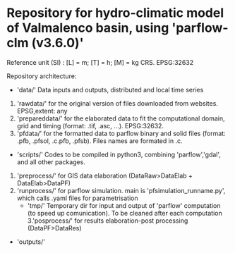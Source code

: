 
# Repository for hydro-climatic model of Valmalenco basin, using 'parflow-clm (v3.6.0)' 

Reference unit (SI) : [L] = m; [T] = h; [M] = kg
CRS. EPSG:32632

Repository architecture:
- 'data/'
Data inputs and outputs, distributed and local time series 
1. 'rawdata/' for the original version of files downloaded from websites. EPSG,extent: any
2. 'prepareddata/' for the elaborated data to fit the computational domain, grid and timing (format: .tif, .asc, ...). EPSG:32632.
3. 'pfdata/' for the formatted data to parflow binary and solid files (format: .pfb, .pfsol, .c.pfb, .pfsb). Files names are formated in <variable>.c<cellsize>.<extension>
- 'scripts/'
Codes to be compiled in python3, combining 'parflow','gdal', and all other packages.
1. 'preprocess/' for GIS data elaboration (DataRaw>DataElab + DataElab>DataPF)
2. 'runprocess/' for parflow simulation. main is 'pfsimulation_runname.py', which calls .yaml files for parametrisation
   	+ 'tmp/'  Temporary dir for input and output of 'parflow' computation (to speed up comunication). To be cleaned after each computation
3.'posprocess/' for results elaboration-post processing (DataPF>DataRes)
- 'outputs/'
